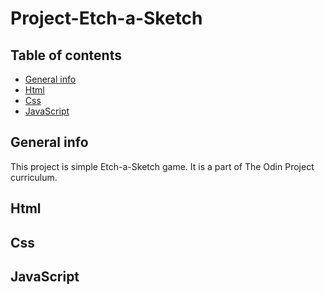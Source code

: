 # Project-Etch-a-Sketch

## Table of contents
* [General info](#general-info)
* [Html](#html)
* [Css](#css)
* [JavaScript](#javascript)

## General info
This project is simple Etch-a-Sketch game. It is a part of The Odin Project curriculum.

## Html

## Css

## JavaScript